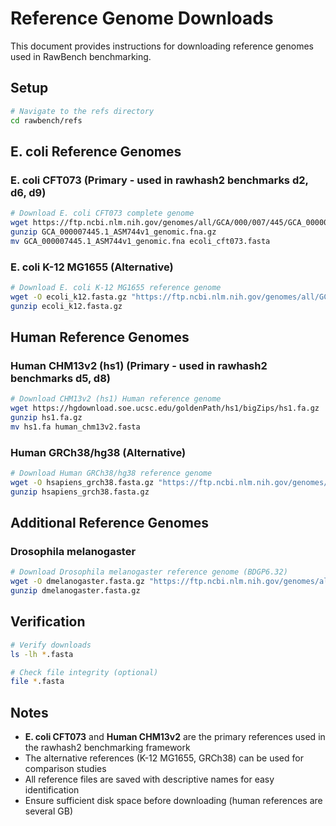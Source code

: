 # Reference Genome Downloads

This document provides instructions for downloading reference genomes used in RawBench benchmarking.

## Setup

```bash
# Navigate to the refs directory
cd rawbench/refs
```

## E. coli Reference Genomes

### E. coli CFT073 (Primary - used in rawhash2 benchmarks d2, d6, d9)
```bash
# Download E. coli CFT073 complete genome
wget https://ftp.ncbi.nlm.nih.gov/genomes/all/GCA/000/007/445/GCA_000007445.1_ASM744v1/GCA_000007445.1_ASM744v1_genomic.fna.gz
gunzip GCA_000007445.1_ASM744v1_genomic.fna.gz
mv GCA_000007445.1_ASM744v1_genomic.fna ecoli_cft073.fasta
```

### E. coli K-12 MG1655 (Alternative)
```bash
# Download E. coli K-12 MG1655 reference genome
wget -O ecoli_k12.fasta.gz "https://ftp.ncbi.nlm.nih.gov/genomes/all/GCF/000/005/825/GCF_000005825.2_ASM582v2/GCF_000005825.2_ASM582v2_genomic.fna.gz"
gunzip ecoli_k12.fasta.gz
```

## Human Reference Genomes

### Human CHM13v2 (hs1) (Primary - used in rawhash2 benchmarks d5, d8)
```bash
# Download CHM13v2 (hs1) Human reference genome
wget https://hgdownload.soe.ucsc.edu/goldenPath/hs1/bigZips/hs1.fa.gz
gunzip hs1.fa.gz
mv hs1.fa human_chm13v2.fasta
```

### Human GRCh38/hg38 (Alternative)
```bash
# Download Human GRCh38/hg38 reference genome
wget -O hsapiens_grch38.fasta.gz "https://ftp.ncbi.nlm.nih.gov/genomes/all/GCF/000/001/405/GCF_000001405.40_GRCh38.p14/GCF_000001405.40_GRCh38.p14_genomic.fna.gz"
gunzip hsapiens_grch38.fasta.gz
```

## Additional Reference Genomes

### Drosophila melanogaster
```bash
# Download Drosophila melanogaster reference genome (BDGP6.32)
wget -O dmelanogaster.fasta.gz "https://ftp.ncbi.nlm.nih.gov/genomes/all/GCF/000/001/215/GCF_000001215.4_Release_6_plus_ISO1_MT/GCF_000001215.4_Release_6_plus_ISO1_MT_genomic.fna.gz"
gunzip dmelanogaster.fasta.gz
```

## Verification

```bash
# Verify downloads
ls -lh *.fasta

# Check file integrity (optional)
file *.fasta
```

## Notes

- **E. coli CFT073** and **Human CHM13v2** are the primary references used in the rawhash2 benchmarking framework
- The alternative references (K-12 MG1655, GRCh38) can be used for comparison studies
- All reference files are saved with descriptive names for easy identification
- Ensure sufficient disk space before downloading (human references are several GB)